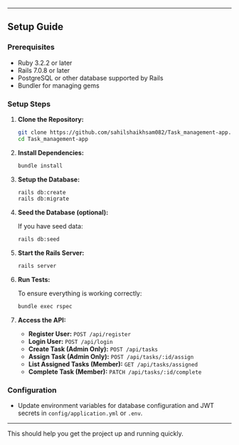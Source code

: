 
---

## Setup Guide

### Prerequisites

- Ruby 3.2.2 or later
- Rails 7.0.8 or later
- PostgreSQL or other database supported by Rails
- Bundler for managing gems

### Setup Steps

1. **Clone the Repository:**

   ```bash
   git clone https://github.com/sahilshaikhsam082/Task_management-app.git
   cd Task_management-app
   ```

2. **Install Dependencies:**

   ```bash
   bundle install
   ```

3. **Setup the Database:**

   ```bash
   rails db:create
   rails db:migrate
   ```

4. **Seed the Database (optional):**

   If you have seed data:

   ```bash
   rails db:seed
   ```

5. **Start the Rails Server:**

   ```bash
   rails server
   ```

6. **Run Tests:**

   To ensure everything is working correctly:

   ```bash
   bundle exec rspec
   ```

7. **Access the API:**

   - **Register User:** `POST /api/register`
   - **Login User:** `POST /api/login`
   - **Create Task (Admin Only):** `POST /api/tasks`
   - **Assign Task (Admin Only):** `POST /api/tasks/:id/assign`
   - **List Assigned Tasks (Member):** `GET /api/tasks/assigned`
   - **Complete Task (Member):** `PATCH /api/tasks/:id/complete`

### Configuration

- Update environment variables for database configuration and JWT secrets in `config/application.yml` or `.env`.

---

This should help you get the project up and running quickly.

